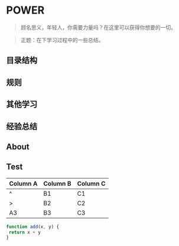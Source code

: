 # POWER

> 顾名思义，年轻人，你需要力量吗？在这里可以获得你想要的一切。

> 正题：在下学习过程中的一些总结。

## 目录结构

## 规则

## 其他学习

## 经验总结

## About

## Test

Column A | Column B | Column C
---------|----------|---------
 ^ | B1 | C1
 > | B2 | C2
 A3 | B3 | C3

 ```javascript {.line-numbers}
function add(x, y) {
  return x + y
}
```
